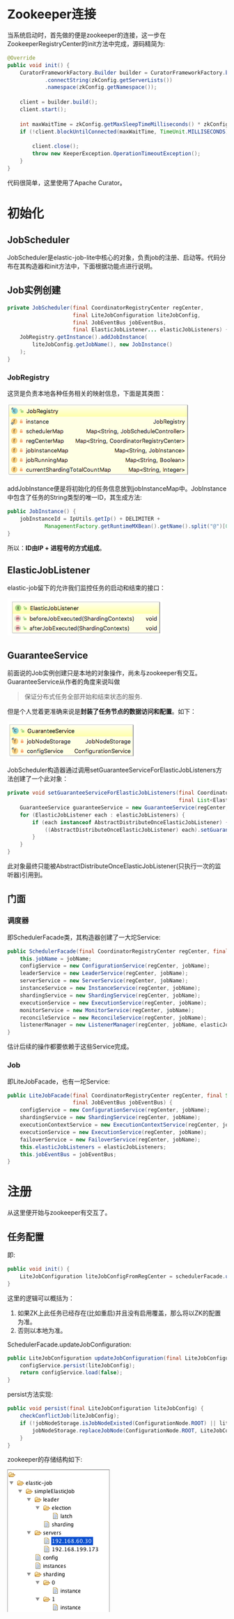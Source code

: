 # Zookeeper连接

当系统启动时，首先做的便是zookeeper的连接，这一步在ZookeeperRegistryCenter的init方法中完成，源码精简为:

```java
@Override
public void init() {
    CuratorFrameworkFactory.Builder builder = CuratorFrameworkFactory.builder()
            .connectString(zkConfig.getServerLists())
            .namespace(zkConfig.getNamespace());
    
    client = builder.build();
    client.start();

    int maxWaitTime = zkConfig.getMaxSleepTimeMilliseconds() * zkConfig.getMaxRetries();
    if (!client.blockUntilConnected(maxWaitTime, TimeUnit.MILLISECONDS)) {
            
        client.close();
        throw new KeeperException.OperationTimeoutException();
    }
}
```

代码很简单，这里使用了Apache Curator。

# 初始化

## JobScheduler

JobScheduler是elastic-job-lite中核心的对象，负责job的注册、启动等。代码分布在其构造器和init方法中，下面根据功能点进行说明。

## Job实例创建

```java
private JobScheduler(final CoordinatorRegistryCenter regCenter, 
                     final LiteJobConfiguration liteJobConfig, 
                     final JobEventBus jobEventBus, 
                     final ElasticJobListener... elasticJobListeners) {
    JobRegistry.getInstance().addJobInstance(
        liteJobConfig.getJobName(), new JobInstance()
    );
}
```

### JobRegistry

这货是负责本地各种任务相关的映射信息，下面是其类图：

![JobRegistry](images/job_registry.png)

addJobInstance便是将初始化的任务信息放到jobInstanceMap中。JobInstance中包含了任务的String类型的唯一ID，其生成方法:

```java
public JobInstance() {
	jobInstanceId = IpUtils.getIp() + DELIMITER + 
            ManagementFactory.getRuntimeMXBean().getName().split("@")[0];
}
```

所以：**ID由IP + 进程号的方式组成**。

## ElasticJobListener

elastic-job留下的允许我们监控任务的启动和结束的接口：

![ElasticJobListener](images/elastic_job_listener.png)

## GuaranteeService

前面说的Job实例创建只是本地的对象操作，尚未与zookeeper有交互。GuaranteeService从作者的角度来说叫做

> 保证分布式任务全部开始和结束状态的服务.

但是个人觉着更准确来说是**封装了任务节点的数据访问和配置**。如下：

![GuaranteeService](images/guarantee_service.png)

JobScheduler构造器通过调用setGuaranteeServiceForElasticJobListeners方法创建了一个此对象：

```java
private void setGuaranteeServiceForElasticJobListeners(final CoordinatorRegistryCenter regCenter, 
                                                       final List<ElasticJobListener> elasticJobListeners) {
    GuaranteeService guaranteeService = new GuaranteeService(regCenter, liteJobConfig.getJobName());
    for (ElasticJobListener each : elasticJobListeners) {
        if (each instanceof AbstractDistributeOnceElasticJobListener) {
            ((AbstractDistributeOnceElasticJobListener) each).setGuaranteeService(guaranteeService);
        }
    }
}
```

此对象最终只能被AbstractDistributeOnceElasticJobListener(只执行一次的监听器)引用到。

## 门面

### 调度器

即SchedulerFacade类，其构造器创建了一大坨Service:

```java
public SchedulerFacade(final CoordinatorRegistryCenter regCenter, final String jobName, final List<ElasticJobListener> elasticJobListeners) {
    this.jobName = jobName;
    configService = new ConfigurationService(regCenter, jobName);
    leaderService = new LeaderService(regCenter, jobName);
    serverService = new ServerService(regCenter, jobName);
    instanceService = new InstanceService(regCenter, jobName);
    shardingService = new ShardingService(regCenter, jobName);
    executionService = new ExecutionService(regCenter, jobName);
    monitorService = new MonitorService(regCenter, jobName);
    reconcileService = new ReconcileService(regCenter, jobName);
    listenerManager = new ListenerManager(regCenter, jobName, elasticJobListeners);
}
```

估计后续的操作都要依赖于这些Service完成。

### Job

即LiteJobFacade，也有一坨Service:

```java
public LiteJobFacade(final CoordinatorRegistryCenter regCenter, final String jobName, final List<ElasticJobListener> elasticJobListeners, 
                     final JobEventBus jobEventBus) {
    configService = new ConfigurationService(regCenter, jobName);
    shardingService = new ShardingService(regCenter, jobName);
    executionContextService = new ExecutionContextService(regCenter, jobName);
    executionService = new ExecutionService(regCenter, jobName);
    failoverService = new FailoverService(regCenter, jobName);
    this.elasticJobListeners = elasticJobListeners;
    this.jobEventBus = jobEventBus;
}
```

# 注册

从这里便开始与zookeeper有交互了。

## 任务配置

即:

```java
public void init() {
    LiteJobConfiguration liteJobConfigFromRegCenter = schedulerFacade.updateJobConfiguration(liteJobConfig);
}
```

这里的逻辑可以概括为：

1. 如果ZK上此任务已经存在(比如重启)并且没有启用覆盖，那么将以ZK的配置为准。
2. 否则以本地为准。

SchedulerFacade.updateJobConfiguration:

```java
public LiteJobConfiguration updateJobConfiguration(final LiteJobConfiguration liteJobConfig) {
	configService.persist(liteJobConfig);
	return configService.load(false);
}
```

persist方法实现:

```java
public void persist(final LiteJobConfiguration liteJobConfig) {
    checkConflictJob(liteJobConfig);
    if (!jobNodeStorage.isJobNodeExisted(ConfigurationNode.ROOT) || liteJobConfig.isOverwrite()) {
        jobNodeStorage.replaceJobNode(ConfigurationNode.ROOT, LiteJobConfigurationGsonFactory.toJson(liteJobConfig));
    }
}
```

zookeeper的存储结构如下:

![ZK结构](images/elastic_job_zk_structure.png)

